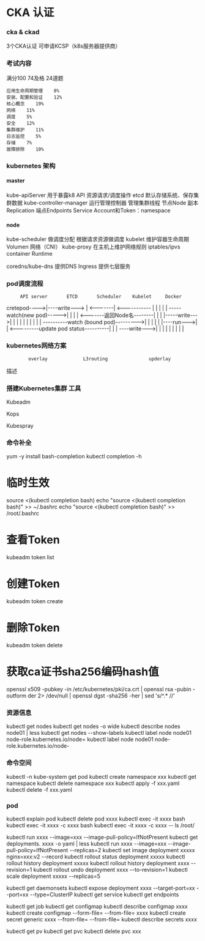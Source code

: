 # CKA 认证

### cka & ckad 

3个CKA认证 可申请KCSP（k8s服务器提供商）

### 考试内容
满分100 74及格
24道题
```
应用生命周期管理    8%
安装、配置和验证    12%
核心概念    19%
网络    11%
调度    5%
安全    12%
集群维护    11%
日志监控    5%
存储    7%
故障排除    10%
```
### kubernetes 架构

#### master
kube-apiServer 用于暴露k8 API 资源请求/调度操作
etcd  默认存储系统、保存集群数据
kube-controller-manager 运行管理控制器 管理集群线程
    节点Node
    副本Replication
    端点Endpoints
    Service Account和Token：namespace

#### node
kube-scheduler  做调度分配 根据请求资源做调度
kubelet 维护容器生命周期 Volumen 网络（CNI）
kube-proxy  在主机上维护网络规则 iptables/ipvs
container Runtime

coredns/kube-dns    提供DNS
Ingress 提供七层服务


### pod调度流程

         API server       ETCD       Scheduler    Kubelet     Docker
cretepod---->|----write---> |
     <-------| <----------- |           |           |           |
             | -----watch(new pod)----->|           |           |
             | <-------返回Node名--------|           |           |
             |-----write--->|           |           |           |
             |              |           |           |           |
             | ----------watch (bound pod)--------->|           |
             |              |           |           |----run--->|
             | <---------update pod status----------|           |
             | ----write--->|           |           |           |
             |              |           |           |           |

### kubernetes网络方案
            overlay             L3routing               upderlay
描述        

### 搭建Kubernetes集群 工具
Kubeadm

Kops

Kubespray


### 命令补全
yum -y install bash-completion
kubectl completion -h
# 临时生效
source <(kubectl completion bash) 
echo "source <(kubectl completion bash)" >> ~/.bashrc
echo "source <(kubectl completion bash)" >> /root/.bashrc


# 查看Token
kubeadm token list
# 创建Token
kubeadm token create
# 删除Token
kubeadm token delete
# 获取ca证书sha256编码hash值
openssl x509 -pubkey -in /etc/kubernetes/pki/ca.crt | openssl rsa -pubin -outform der 2> /dev/null | openssl dgst -sha256 -her | sed 's/^.* //'



### 资源信息
kubectl get nodes
kubectl get nodes -o wide
kubectl describe nodes node01 | less
kubectl get nodes --show-labels
kubectl label node node01 node-role.kubernetes.io/node=
kubectl label node node01 node-role.kubernetes.io/node-

### 命令空间
kubectl -n kube-system get pod
kubectl create namespace xxx
kubectl get namespace
kubectl delete namespace xxx
kubectl apply -f xxx.yaml
kubectl delete -f xxx.yaml

### pod
kubectl explain pod
kubectl delete pod xxxx
kubectl exec -it xxxx bash
kubectl exec -it xxxx -c xxxx bash
kubectl exec -it xxxx -c xxxx -- ls /root/

kubectl run xxxx --image=xxx --image-pull-policy=IfNotPresent
kubectl get deployments. xxxx -o yaml | less
kubectl run xxxx --image=xxx --image-pull-policy=IfNotPresent --replicas=2
kubectl set image deployment xxxxx nginx=xxx:v2 --record
kubectl rollout status deployment xxxxx
kubectl rollout history deployment xxxxx
kubectl rollout history deployment xxxx --revision=1
kubectl rollout undo deployment xxxx --to-revision=1
kubectl scale deployment xxxxx --replicas=5

kubectl get daemonsets
kubectl expose deployment xxxx --target-port=xx --port=xx --type=ClusterIP
kubectl get service
kubectl get endpoints

kubectl get job
kubectl get configmap
kubectl describe configmap xxxx
kubectl create configmap --form-file= --from-file=  xxxx
kubectl create secret generic xxxx --from-file= --from-file= 
kubectl describe secrets xxxx

kubectl get pv
kubectl get pvc
kubectl delete pvc xxx









